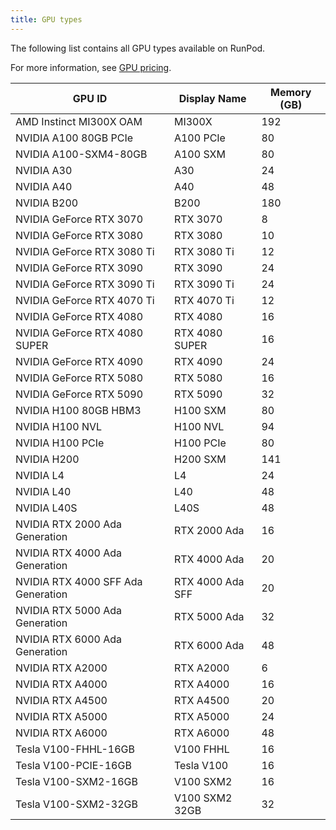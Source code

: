 ```yaml
---
title: GPU types
---
```


The following list contains all GPU types available on RunPod.

For more information, see [GPU pricing](https://www.runpod.io/gpu-instance/pricing).

<!--
Table last generated: 2025-04-29
-->
| GPU ID                             | Display Name     |   Memory (GB) |
|------------------------------------|------------------|---------------|
| AMD Instinct MI300X OAM            | MI300X           |           192 |
| NVIDIA A100 80GB PCIe              | A100 PCIe        |            80 |
| NVIDIA A100-SXM4-80GB              | A100 SXM         |            80 |
| NVIDIA A30                         | A30              |            24 |
| NVIDIA A40                         | A40              |            48 |
| NVIDIA B200                        | B200             |           180 |
| NVIDIA GeForce RTX 3070            | RTX 3070         |             8 |
| NVIDIA GeForce RTX 3080            | RTX 3080         |            10 |
| NVIDIA GeForce RTX 3080 Ti         | RTX 3080 Ti      |            12 |
| NVIDIA GeForce RTX 3090            | RTX 3090         |            24 |
| NVIDIA GeForce RTX 3090 Ti         | RTX 3090 Ti      |            24 |
| NVIDIA GeForce RTX 4070 Ti         | RTX 4070 Ti      |            12 |
| NVIDIA GeForce RTX 4080            | RTX 4080         |            16 |
| NVIDIA GeForce RTX 4080 SUPER      | RTX 4080 SUPER   |            16 |
| NVIDIA GeForce RTX 4090            | RTX 4090         |            24 |
| NVIDIA GeForce RTX 5080            | RTX 5080         |            16 |
| NVIDIA GeForce RTX 5090            | RTX 5090         |            32 |
| NVIDIA H100 80GB HBM3              | H100 SXM         |            80 |
| NVIDIA H100 NVL                    | H100 NVL         |            94 |
| NVIDIA H100 PCIe                   | H100 PCIe        |            80 |
| NVIDIA H200                        | H200 SXM         |           141 |
| NVIDIA L4                          | L4               |            24 |
| NVIDIA L40                         | L40              |            48 |
| NVIDIA L40S                        | L40S             |            48 |
| NVIDIA RTX 2000 Ada Generation     | RTX 2000 Ada     |            16 |
| NVIDIA RTX 4000 Ada Generation     | RTX 4000 Ada     |            20 |
| NVIDIA RTX 4000 SFF Ada Generation | RTX 4000 Ada SFF |            20 |
| NVIDIA RTX 5000 Ada Generation     | RTX 5000 Ada     |            32 |
| NVIDIA RTX 6000 Ada Generation     | RTX 6000 Ada     |            48 |
| NVIDIA RTX A2000                   | RTX A2000        |             6 |
| NVIDIA RTX A4000                   | RTX A4000        |            16 |
| NVIDIA RTX A4500                   | RTX A4500        |            20 |
| NVIDIA RTX A5000                   | RTX A5000        |            24 |
| NVIDIA RTX A6000                   | RTX A6000        |            48 |
| Tesla V100-FHHL-16GB               | V100 FHHL        |            16 |
| Tesla V100-PCIE-16GB               | Tesla V100       |            16 |
| Tesla V100-SXM2-16GB               | V100 SXM2        |            16 |
| Tesla V100-SXM2-32GB               | V100 SXM2 32GB   |            32 |
